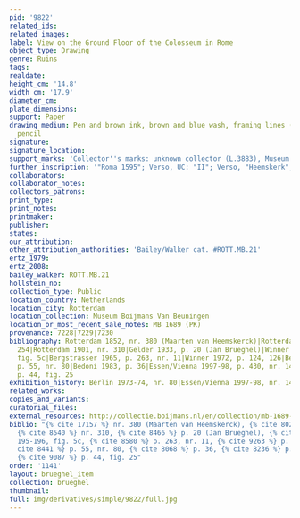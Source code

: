 ```yaml
---
pid: '9822'
related_ids: 
related_images: 
label: View on the Ground Floor of the Colosseum in Rome
object_type: Drawing
genre: Ruins
tags: 
realdate: 
height_cm: '14.8'
width_cm: '17.9'
diameter_cm: 
plate_dimensions: 
support: Paper
drawing_medium: Pen and brown ink, brown and blue wash, framing lines (partial) in
  pencil
signature: 
signature_location: 
support_marks: 'Collector''s marks: unknown collector (L.3883), Museum Boymans (L.1857)'
further_inscription: '"Roma 1595"; Verso, UC: "II"; Verso, "Heemskerk"; Verso, "310"'
collaborators: 
collaborator_notes: 
collectors_patrons: 
print_type: 
print_notes: 
printmaker: 
publisher: 
states: 
our_attribution: 
other_attribution_authorities: 'Bailey/Walker cat. #ROTT.MB.21'
ertz_1979: 
ertz_2008: 
bailey_walker: ROTT.MB.21
hollstein_no: 
collection_type: Public
location_country: Netherlands
location_city: Rotterdam
location_collection: Museum Boijmans Van Beuningen
location_or_most_recent_sale_notes: MB 1689 (PK)
provenance: 7228|7229|7230
bibliography: Rotterdam 1852, nr. 380 (Maarten van Heemskerck)|Rotterdam 1869, nr.
  254|Rotterdam 1901, nr. 310|Gelder 1933, p. 20 (Jan Brueghel)|Winner 1961, p. 195-196,
  fig. 5c|Bergsträsser 1965, p. 263, nr. 11|Winner 1972, p. 124, 126|Berlin 1973-74,
  p. 55, nr. 80|Bedoni 1983, p. 36|Essen/Vienna 1997-98, p. 430, nr. 148|Ruby 1999,
  p. 44, fig. 25
exhibition_history: Berlin 1973-74, nr. 80|Essen/Vienna 1997-98, nr. 148
related_works: 
copies_and_variants: 
curatorial_files: 
external_resources: http://collectie.boijmans.nl/en/collection/mb-1689-(pk)
biblio: "{% cite 17157 %} nr. 380 (Maarten van Heemskerck), {% cite 8023 %} nr. 254,
  {% cite 8540 %} nr. 310, {% cite 8466 %} p. 20 (Jan Brueghel), {% cite 8913 %} p.
  195-196, fig. 5c, {% cite 8580 %} p. 263, nr. 11, {% cite 9263 %} p. 124, 126, {%
  cite 8441 %} p. 55, nr. 80, {% cite 8068 %} p. 36, {% cite 8236 %} p. 430, nr. 148,
  {% cite 9087 %} p. 44, fig. 25"
order: '1141'
layout: brueghel_item
collection: brueghel
thumbnail: 
full: img/derivatives/simple/9822/full.jpg
---
```

